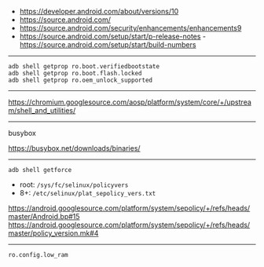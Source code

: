 - https://developer.android.com/about/versions/10
- https://source.android.com/
- https://source.android.com/security/enhancements/enhancements9
- https://source.android.com/setup/start/p-release-notes
 -https://source.android.com/setup/start/build-numbers

---

```
adb shell getprop ro.boot.verifiedbootstate
adb shell getprop ro.boot.flash.locked
adb shell getprop ro.oem_unlock_supported
```

---

https://chromium.googlesource.com/aosp/platform/system/core/+/upstream/shell_and_utilities/

---

busybox

https://busybox.net/downloads/binaries/

---

```
adb shell getforce
```

- root: `/sys/fc/selinux/policyvers`
- 8+: `/etc/selinux/plat_sepolicy_vers.txt`

https://android.googlesource.com/platform/system/sepolicy/+/refs/heads/master/Android.bp#15
https://android.googlesource.com/platform/system/sepolicy/+/refs/heads/master/policy_version.mk#4

---

```
ro.config.low_ram
```

